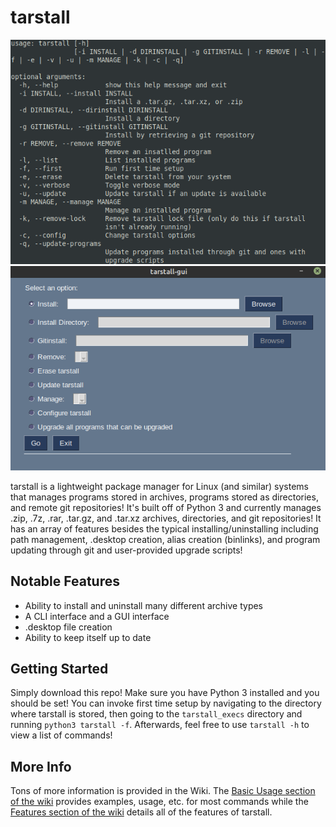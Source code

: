 # tarstall

![tarstall Terminal Interface](readme-images/terminal.png)
![tarstall GUI Interface](readme-images/gui.png)

tarstall is a lightweight package manager for Linux (and similar) systems that manages programs stored in archives, programs stored as directories, and remote git repositories! It's built off of Python 3 and currently manages .zip, .7z, .rar, .tar.gz, and .tar.xz archives, directories, and git repositories! It has an array of features besides the typical installing/uninstalling including path management, .desktop creation, alias creation (binlinks), and program updating through git and user-provided upgrade scripts!

## Notable Features
* Ability to install and uninstall many different archive types
* A CLI interface and a GUI interface
* .desktop file creation
* Ability to keep itself up to date

## Getting Started
Simply download this repo! Make sure you have Python 3 installed and you should be set! You can invoke first time setup by navigating to the directory where tarstall is stored, then going to the ```tarstall_execs``` directory and running ```python3 tarstall -f```. Afterwards, feel free to use ```tarstall -h``` to view a list of commands!

## More Info
Tons of more information is provided in the Wiki. The [Basic Usage section of the wiki](https://github.com/hammy3502/tarstall/wiki/Basic-Usage) provides examples, usage, etc. for most commands while the [Features section of the wiki](https://github.com/hammy3502/tarstall/wiki/Features) details all of the features of tarstall.
